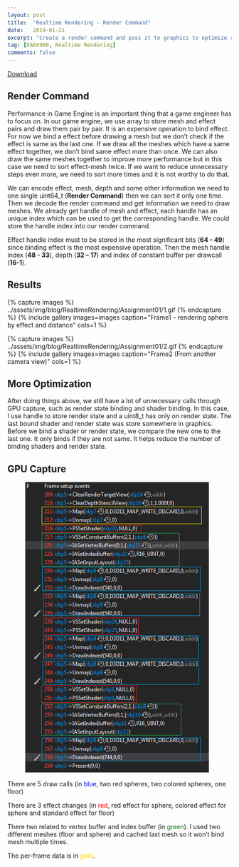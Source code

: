 ```yaml
---
layout: post
title:  "Realtime Rendering - Render Command"
date:   2019-01-21
excerpt: "Create a render command and pass it to graphics to optimize rendering"
tag: [EAE6900, Realtime Rendering]
comments: false
---
```

 
 <div markdown="0"><a href="" class="btn btn-info">Download</a></div>

## Render Command
Performance in Game Engine is an important thing that a game engineer has to focus on. In our game engine, we use array to store mesh and effect pairs and draw them pair by pair. It is an expensive operation to bind effect. For now we bind a effect before drawing a mesh but we don’t check if the effect is same as the last one. If we draw all the meshes which have a same effect together, we don’t bind same effect more than once. We can also draw the same meshes together to improve more performance but in this case we need to sort effect-mesh twice. If we want to reduce unnecessary steps even more, we need to sort more times and it is not worthy to do that. 

We can encode effect, mesh, depth and some other information we need to one single uint64_t (**Render Command**) then we can sort it only one time. Then we decode the render command and get information we need to draw meshes. We already get handle of mesh and effect, each handle has an unique index which can be used to get the corresponding handle. We could store the handle index into our render command. 

Effect handle index must to be stored in the most significant bits (**64 - 49**) since binding effect is the most expensive operation. Then the mesh handle index (**48 - 33**), depth (**32 – 17**) and index of constant buffer per drawcall (**16-1**).

## Results

{% capture images %}
    ../assets/img/blog/RealtimeRendering/Assignment01/1.gif
{% endcapture %}
{% include gallery images=images caption="Frame1 – rendering sphere by effect and distance" cols=1 %}

{% capture images %}
    ../assets/img/blog/RealtimeRendering/Assignment01/2.gif
{% endcapture %}
{% include gallery images=images caption="Frame2 (From another camera view)" cols=1 %}
    
## More Optimization

After doing things above, we still have a lot of unnecessary calls through GPU capture, such as render state binding and shader binding. In this case, I use handle to store render state and a uint8_t has only on render state. The last bound shader and render state was store somewhere in graphics. Before we bind a shader or render state, we compare the new one to the last one. It only binds if they are not same. It helps reduce the number of binding shaders and render state.

## GPU Capture

<figure>
	<a href="../assets/img/blog/RealtimeRendering/Assignment01/1.png"><img src="../assets/img/blog/RealtimeRendering/Assignment01/1.png"></a>
</figure>

There are 5 draw calls (in <span style="color:blue">blue</span>, two red spheres, two colored spheres, one floor)

There are 3 effect changes (in <span style="color:red">red</span>, red effect for sphere, colored effect for sphere and standard effect for floor) 

There two related to vertex buffer and index buffer (in<span style="color:green"> green</span>). I used two different meshes (floor and sphere) and cached last mesh so it won’t bind mesh multiple times.

The per-frame data is in <span style="color:gold">gold</span>.

